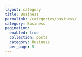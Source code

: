 ```yaml
---
layout: category
title: Business
permalink: /categories/business/
category: Business
pagination:
  enabled: true
  collection: posts
  category: Business
  per_page: 5
---
```

